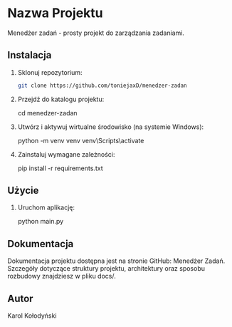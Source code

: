 # Nazwa Projektu

Menedżer zadań - prosty projekt do zarządzania zadaniami.

## Instalacja

1. Sklonuj repozytorium: 
   ```bash
   git clone https://github.com/toniejaxD/menedzer-zadan

2. Przejdź do katalogu projektu:

   cd menedzer-zadan

3. Utwórz i aktywuj wirtualne środowisko (na systemie Windows):

   python -m venv venv
   venv\Scripts\activate

4. Zainstaluj wymagane zależności:

   pip install -r requirements.txt

## Użycie

1. Uruchom aplikację:

   python main.py

## Dokumentacja

   Dokumentacja projektu dostępna jest na stronie GitHub: Menedżer Zadań. 
   Szczegóły dotyczące struktury projektu, 
   architektury oraz sposobu rozbudowy znajdziesz w pliku docs/.

## Autor

   Karol Kołodyński

   